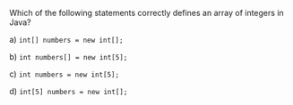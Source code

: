 Which of the following statements correctly defines an array of integers in Java? 

a) `int[] numbers = new int[];` 

b) `int numbers[] = new int[5];`

c) `int numbers = new int[5];`

d) `int[5] numbers = new int[];`
